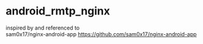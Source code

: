 # android_rmtp_nginx
inspired by and referenced to            
sam0x17/nginx-android-app  https://github.com/sam0x17/nginx-android-app
